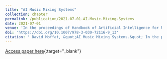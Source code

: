```yaml
---
title: "AI Music Mixing Systems"
collection: chapter
permalink: /publication/2021-07-01-AI-Music-Mixing-Systems
date: 2021-07-01
venue: 'In the proceedings of Handbook of Artificial Intelligence for Music'
doi: 'https://doi.org/10.1007/978-3-030-72116-9_13'
citation: ' David Moffat, &quot;AI Music Mixing Systems.&quot; In the proceedings of Handbook of Artificial Intelligence for Music, 2021.'
---
```

[Access paper here](https://doi.org/10.1007/978-3-030-72116-9_13){:target="_blank"}
